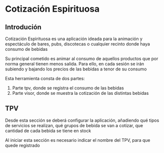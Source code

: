 # Cotización Espirituosa

## Introdución

Cotización Espìrituosa es una aplicación ideada para la animación y espectáculo de bares, pubs,
discotecas o cualquier recinto donde haya consumo de bebidas

Su principal cometido es animar al consumo de aquellos productos que por norma general tienen
menos salida. Para ello, en cada sesión se irán subiendo y bajando los precios de las bebidas
a tenor de su consumo

Esta herramienta consta de dos partes:

1. Parte tpv, donde se registra el consumo de las bebidas
2. Parte visor, donde se muestra la cotización de las distintas bebidas

## TPV

Desde esta sección se deberá configurar la aplicación, añadiendo qué tipos de servicios
se realizan, qué grupos de bebida se van a cotizar, que cantidad de cada bebida se tiene en
stock

Al iniciar esta sección es necesario indicar el nombre del TPV, para que quede registrado


